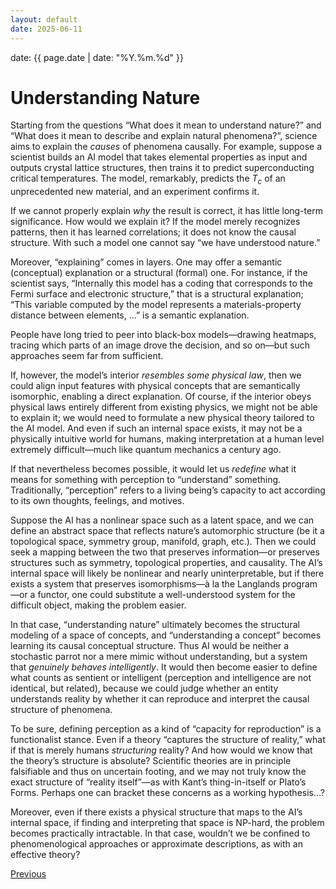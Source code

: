 ```yaml
---
layout: default
date: 2025-06-11
---
```


date: {{ page.date | date: "%Y.%m.%d" }}

# Understanding Nature

Starting from the questions “What does it mean to understand nature?” and “What does it mean to describe and explain natural phenomena?”, science aims to explain the *causes* of phenomena causally. For example, suppose a scientist builds an AI model that takes elemental properties as input and outputs crystal lattice structures, then trains it to predict superconducting critical temperatures. The model, remarkably, predicts the $T_c$ of an unprecedented new material, and an experiment confirms it.

If we cannot properly explain *why* the result is correct, it has little long-term significance. How would we explain it? If the model merely recognizes patterns, then it has learned correlations; it does not know the causal structure. With such a model one cannot say “we have understood nature.”

Moreover, “explaining” comes in layers. One may offer a semantic (conceptual) explanation or a structural (formal) one. For instance, if the scientist says, “Internally this model has a coding that corresponds to the Fermi surface and electronic structure,” that is a structural explanation; “This variable computed by the model represents a materials-property distance between elements, …” is a semantic explanation.

People have long tried to peer into black-box models—drawing heatmaps, tracing which parts of an image drove the decision, and so on—but such approaches seem far from sufficient.

If, however, the model’s interior *resembles some physical law*, then we could align input features with physical concepts that are semantically isomorphic, enabling a direct explanation. Of course, if the interior obeys physical laws entirely different from existing physics, we might not be able to explain it; we would need to formulate a new physical theory tailored to the AI model. And even if such an internal space exists, it may not be a physically intuitive world for humans, making interpretation at a human level extremely difficult—much like quantum mechanics a century ago.

If that nevertheless becomes possible, it would let us *redefine* what it means for something with perception to “understand” something. Traditionally, “perception” refers to a living being’s capacity to act according to its own thoughts, feelings, and motives.

Suppose the AI has a nonlinear space such as a latent space, and we can define an abstract space that reflects nature’s automorphic structure (be it a topological space, symmetry group, manifold, graph, etc.). Then we could seek a mapping between the two that preserves information—or preserves structures such as symmetry, topological properties, and causality. The AI’s internal space will likely be nonlinear and nearly uninterpretable, but if there exists a system that preserves isomorphisms—à la the Langlands program—or a functor, one could substitute a well-understood system for the difficult object, making the problem easier.

In that case, “understanding nature” ultimately becomes the structural modeling of a space of concepts, and “understanding a concept” becomes learning its causal conceptual structure. Thus AI would be neither a stochastic parrot nor a mere mimic without understanding, but a system that *genuinely behaves intelligently*. It would then become easier to define what counts as sentient or intelligent (perception and intelligence are not identical, but related), because we could judge whether an entity understands reality by whether it can reproduce and interpret the causal structure of phenomena.

To be sure, defining perception as a kind of “capacity for reproduction” is a functionalist stance. Even if a theory “captures the structure of reality,” what if that is merely humans *structuring* reality? And how would we know that the theory’s structure is absolute? Scientific theories are in principle falsifiable and thus on uncertain footing, and we may not truly know the exact structure of “reality itself”—as with Kant’s thing-in-itself or Plato’s Forms. Perhaps one can bracket these concerns as a working hypothesis…?

Moreover, even if there exists a physical structure that maps to the AI’s internal space, if finding and interpreting that space is NP-hard, the problem becomes practically intractable. In that case, wouldn’t we be confined to phenomenological approaches or approximate descriptions, as with an effective theory?

<div class="pagination">
  <a href="{{ '/Phys/WP/what_content.html' | relative_url }}" class="prev-button">Previous</a>
</div>